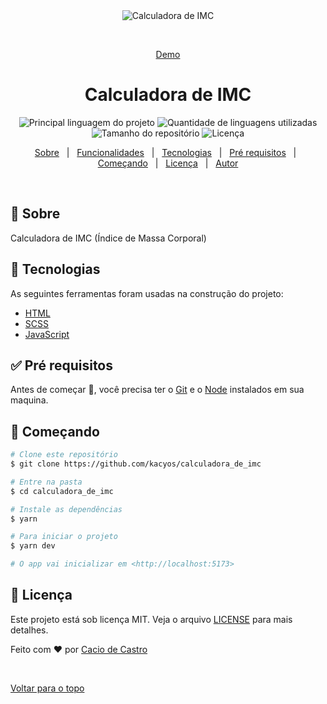 <div align="center" id="top"> 
  <img src="./.github/cover.gif" alt="Calculadora de IMC" />

&#xa0;

<a href="https://calculadora-imc.caciodev.com">Demo</a>

</div>

<h1 align="center">Calculadora de IMC</h1>

<p align="center">
  <img alt="Principal linguagem do projeto" src="https://img.shields.io/github/languages/top/kacyos/calculadora_de_imc?color=56BEB8">

  <img alt="Quantidade de linguagens utilizadas" src="https://img.shields.io/github/languages/count/kacyos/calculadora_de_imc?color=56BEB8">

  <img alt="Tamanho do repositório" src="https://img.shields.io/github/repo-size/kacyos/calculadora_de_imc?color=56BEB8">

  <img alt="Licença" src="https://img.shields.io/github/license/kacyos/calculadora_de_imc?color=56BEB8">

  <!-- <img alt="Github issues" src="https://img.shields.io/github/issues/kacyos/calculadora_de_imc?color=56BEB8" /> -->

  <!-- <img alt="Github forks" src="https://img.shields.io/github/forks/kacyos/calculadora_de_imc?color=56BEB8" /> -->

  <!-- <img alt="Github stars" src="https://img.shields.io/github/stars/kacyos/calculadora_de_imc?color=56BEB8" /> -->
</p>

<!-- Status -->

<!-- <h4 align="center">
	🚧  Calculadora_de_imc 🚀 Em construção...  🚧
</h4>

<hr> -->

<p align="center">
  <a href="#dart-sobre">Sobre</a> &#xa0; | &#xa0; 
  <a href="#sparkles-funcionalidades">Funcionalidades</a> &#xa0; | &#xa0;
  <a href="#rocket-tecnologias">Tecnologias</a> &#xa0; | &#xa0;
  <a href="#white_check_mark-pré-requisitos">Pré requisitos</a> &#xa0; | &#xa0;
  <a href="#checkered_flag-começando">Começando</a> &#xa0; | &#xa0;
  <a href="#memo-licença">Licença</a> &#xa0; | &#xa0;
  <a href="https://github.com/kacyos" target="_blank">Autor</a>
</p>

<br>

## :dart: Sobre

Calculadora de IMC (Índice de Massa Corporal)

## :rocket: Tecnologias

As seguintes ferramentas foram usadas na construção do projeto:

- [HTML](https://developer.mozilla.org/pt-BR/docs/Web/HTML)
- [SCSS](https://sass-lang.com/)
- [JavaScript](https://developer.mozilla.org/pt-BR/docs/Web/javascript)

## :white_check_mark: Pré requisitos

Antes de começar :checkered_flag:, você precisa ter o [Git](https://git-scm.com) e o [Node](https://nodejs.org/en/) instalados em sua maquina.

## :checkered_flag: Começando

```bash
# Clone este repositório
$ git clone https://github.com/kacyos/calculadora_de_imc

# Entre na pasta
$ cd calculadora_de_imc

# Instale as dependências
$ yarn

# Para iniciar o projeto
$ yarn dev

# O app vai inicializar em <http://localhost:5173>
```

## :memo: Licença

Este projeto está sob licença MIT. Veja o arquivo [LICENSE](LICENSE.md) para mais detalhes.

Feito com :heart: por <a href="https://github.com/kacyos" target="_blank">Cacio de Castro</a>

&#xa0;

<a href="#top">Voltar para o topo</a>
